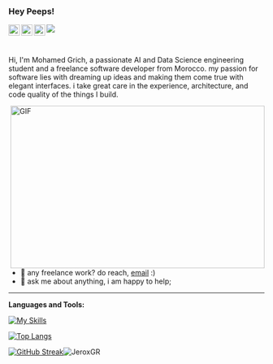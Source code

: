 ### Hey Peeps!
<a href="https://www.instagram.com/_med.grich_/">
  <img align="left" alt="Jerox's Instagram" width="22px" src="https://raw.githubusercontent.com/hussainweb/hussainweb/main/icons/instagram.png" />
</a>

<a href="https://twitter.com/JRX_GR">
  <img align="left" alt="AJeroxGR | Twitter" width="22px" src="https://raw.githubusercontent.com/peterthehan/peterthehan/master/assets/twitter.svg" />
</a>

<a href="https://www.linkedin.com/in/mohamed-grich/">
  <img align="left" alt="Jerox's LinkedIN" width="22px" src="https://raw.githubusercontent.com/peterthehan/peterthehan/master/assets/linkedin.svg" />
</a>

![](https://visitor-badge.glitch.me/badge?page_id=jeroxgr)

<br />

Hi, I'm Mohamed Grich, a passionate AI and Data Science engineering student and a freelance software developer from Morocco. my passion for software lies with dreaming up ideas and making them come true with elegant interfaces. i take great care in the experience, architecture, and code quality of the things I build.


  <img align="right" alt="GIF" src="https://github.com/abhisheknaiidu/abhisheknaiidu/blob/master/code.gif?raw=true" width="500" height="320" />
  
- 💼 any freelance work? do reach, [email](mailto:med.grich2002@gmail.com) :)
- 💬 ask me about anything, i am happy to help;
------
**Languages and Tools:**  

[![My Skills](https://skills.thijs.gg/icons?i=js,html,css,c,cpp,py,mongodb,cs,unity)](https://skills.thijs.gg)

[![Top Langs](https://github-readme-stats.vercel.app/api/top-langs/?username=jeroxgr&layout=compact)](https://github.com/anuraghazra/github-readme-stats)



[![GitHub Streak](https://streak-stats.demolab.com?user=JeroxGr&theme=vue-dark&border_radius=5)](https://git.io/streak-stats)<img src="https://github-readme-stats.vercel.app/api?username=jeroxgr&show_icons=true&theme=gotham" alt="JeroxGR" />




